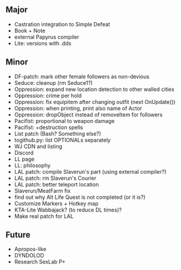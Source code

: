 ## Major
- Castration integration to Simple Defeat
- Book + Note
- external Papyrus compiler
- Lite: versions with .dds

## Minor
- DF-patch: mark other female followers as non-devious
- Seduce: cleanup (rm Seduce1?)
- Oppression: expand new location detection to other walled cities
- Oppression: crime per hold
- Oppression: fix equipitem after changing outfit (next OnUpdate())
- Oppression: when printing, print also name of Actor
- Oppression: dropObject instead of removeItem for followers 
- Pacifist: proportional to weapon damage
- Pacifist: +destruction spells
- List patch (Bash? Something else?)
- togithub.py: list OPTIONALs separately
- WJ CDN and listing
- Discord
- LL page
- LL: philosophy
- LAL patch: compile Slaverun's part (using external compiler?)
- LAL patch: rm Slaverun's Courier
- LAL patch: better teleport location
- Slaverun/MeatFarm fix
- find out why Alt Life Quest is not completed (or it is?)
- Customize Markers + Hotkey map
- KTA-Lite Wabbajack? (to reduce DL times)?
- Make real patch for LAL

## Future
- Apropos-like
- DYNDOLOD
- Research SexLab P+
